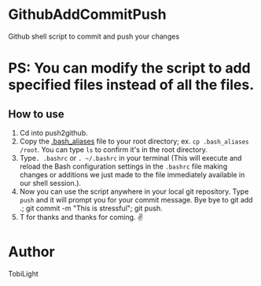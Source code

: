 # GithubAddCommitPush

Github shell script to commit and push your changes

# PS: You can modify the script to add specified files instead of all the files.

## How to use
1. Cd into push2github.
2. Copy the [.bash_aliases](./.bash_aliases) file to your root directory; ex. `cp .bash_aliases /root`. You can type `ls` to confirm it's in the root directory.
3. Type`. .bashrc` or `. ~/.bashrc` in your terminal (This will execute and reload the Bash configuration settings in the `.bashrc` file making changes or additions we just made to the file immediately available in our shell session.).
4. Now you can use the script anywhere in your local git repository. Type `push` and it will prompt you for your commit message. Bye bye to git add .; git commit -m "This is stressful"; git push.
5. T for thanks and thanks for coming. :v:


# Author
TobiLight
